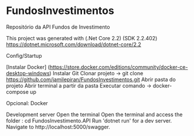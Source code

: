 # FundosInvestimentos
Repositório da API Fundos de Investimento

This project was generated with (.Net Core 2.2) (SDK 2.2.402) https://dotnet.microsoft.com/download/dotnet-core/2.2

Config/Startup

[Instalar Docker] (https://store.docker.com/editions/community/docker-ce-desktop-windows)
Instalar Git
Clonar projeto -> git clone https://github.com/jamilepiran/FundosInvestimentos.git
Abrir pasta do projeto
Abrir terminal a partir da pasta
Executar comando -> docker-compose up

Opcional:
Docker

Development server
Open the terminal
Open the terminal and access the folder : cd FundosInvestimento.API
Run 'dotnet run' for a dev server. Navigate to http://localhost:5000/swagger.
